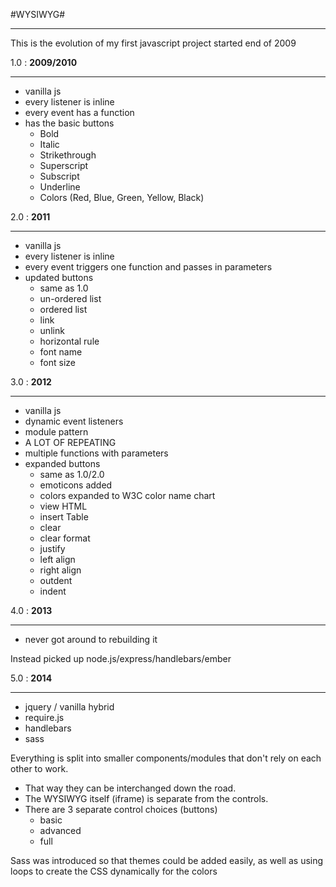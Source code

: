 #WYSIWYG#
______


This is the evolution of my first javascript project started end of 2009

1.0 : **2009/2010**

_____

+ vanilla js
+ every listener is inline
+ every event has a function
+ has the basic buttons
    * Bold
    * Italic
    * Strikethrough
    * Superscript
    * Subscript
    * Underline
    * Colors (Red, Blue, Green, Yellow, Black)



2.0 : **2011**

___

+ vanilla js
+ every listener is inline
+ every event triggers one function and passes in parameters
+ updated buttons
    * same as 1.0
    * un-ordered list
    * ordered list
    * link
    * unlink
    * horizontal rule
    * font name
    * font size



3.0 : **2012**

___

+ vanilla js
+ dynamic event listeners
+ module pattern
+ A LOT OF REPEATING
+ multiple functions with parameters
+ expanded buttons
    * same as 1.0/2.0
    * emoticons added
    * colors expanded to W3C color name chart
    * view HTML
    * insert Table
    * clear
    * clear format
    * justify
    * left align
    * right align
    * outdent
    * indent


4.0 : **2013**

-----

+ never got around to rebuilding it

Instead picked up node.js/express/handlebars/ember



5.0 : **2014**

____

+ jquery / vanilla hybrid
+ require.js
+ handlebars
+ sass

Everything is split into smaller components/modules that don't rely on each other to work.

+ That way they can be interchanged down the road.
+ The WYSIWYG itself (iframe) is separate from the controls.
+ There are 3 separate control choices (buttons)
    * basic
    * advanced
    * full


Sass was introduced so that themes could be added easily,
as well as using loops to create the CSS dynamically for the colors



